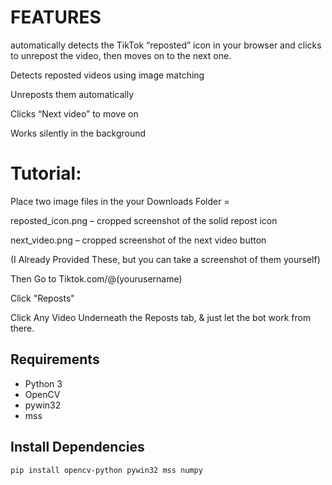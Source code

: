 # FEATURES

automatically detects the TikTok “reposted” icon in your browser and clicks to unrepost the video, then moves on to the next one.

Detects reposted videos using image matching

Unreposts them automatically

Clicks “Next video” to move on

Works silently in the background


# Tutorial:
Place two image files in the your Downloads Folder =

reposted_icon.png – cropped screenshot of the solid repost icon

next_video.png – cropped screenshot of the next video button

(I Already Provided These, but you can take a screenshot of them yourself)

Then Go to Tiktok.com/@(yourusername)

Click "Reposts"

Click Any Video Underneath the Reposts tab, & just let the bot work from there.








## Requirements
- Python 3
- OpenCV
- pywin32
- mss

## Install Dependencies
```bash
pip install opencv-python pywin32 mss numpy
